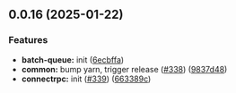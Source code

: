 ## 0.0.16 (2025-01-22)

### Features

- **batch-queue:** init ([6ecbffa](https://github.com/atls/nestjs/commit/6ecbffa3fc54f9bb33ac1ae57b274772b99c8e9d))
- **common:** bump yarn, trigger release ([#338](https://github.com/atls/nestjs/issues/338)) ([9837d48](https://github.com/atls/nestjs/commit/9837d482f75928a3ac132d0306ab6de04d8a04b9))
- **connectrpc:** init ([#339](https://github.com/atls/nestjs/issues/339)) ([663389c](https://github.com/atls/nestjs/commit/663389cd20156a9c10e93d6dbb8326bf8dcac781))
